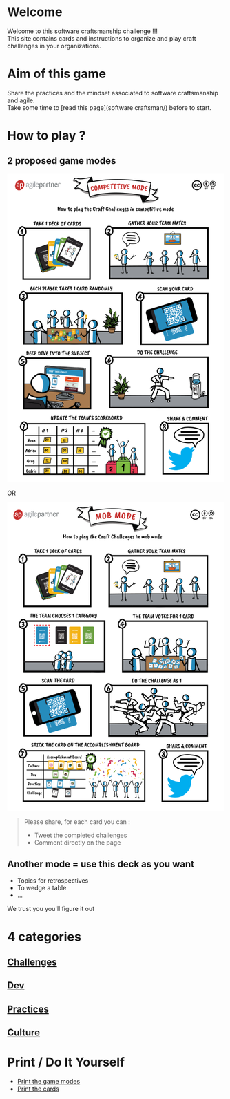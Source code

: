 # Welcome

Welcome to this software craftsmanship challenge !!!  
This site contains cards and instructions to organize and play craft challenges in your organizations.  

# Aim of this game
Share the practices and the mindset associated to software craftsmanship and agile.  
Take some time to [read this page](software craftsman/) before to start.

# How to play ?
## 2 proposed game modes
![competitive mode](images/competitive-mode.png)

OR

![mob mode](images/mob-mode.png)

> Please share, for each card you can :
> * Tweet the completed challenges
> * Comment directly on the page

## Another mode = use this deck as you want
* Topics for retrospectives
* To wedge a table
* ...

We trust you you'll figure it out

# 4 categories

## [Challenges](challenges/)
## [Dev](dev/)  
## [Practices](practices/)
## [Culture](culture/)  

# Print / Do It Yourself
* [Print the game modes](/craft-challenges-modes.pdf)
* [Print the cards](/craft-challenges-cards.pdf)
